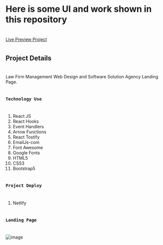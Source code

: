 # Here is some UI and work shown in this repository
#
[Live Preview Project](https://immigrotech.netlify.app/)
#
## Project Details
#
Law Firm Management Web Design and Software Solution Agency Landing Page. 
#
### `Technology Use`
#
1. React JS
2. React Hooks
3. Event Handlers
4. Arrow Functions
5. React Tostify
6. EmailJs-com
27. Font Awesome
28. Google Fonts
29. HTML5
30. CSS3
31. Bootstrap5

#
### `Project Deploy`
#
1. Netlify
    

#
### `Landing Page`
#
![image](https://github.com/user-attachments/assets/192b854a-f405-454e-8820-59ca3f95af54)
#
